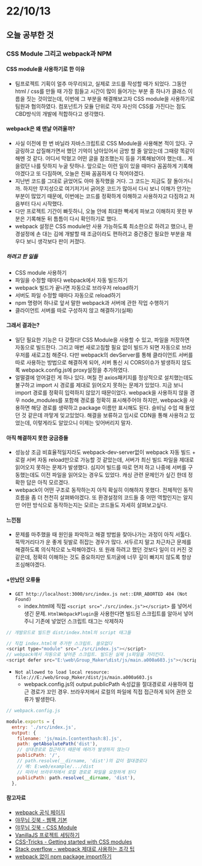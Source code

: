 # 22/10/13

## 오늘 공부한 것

### CSS Module 그리고 webpack과 NPM

#### CSS module을 사용하기로 한 이유

- 팀프로젝트 기획이 얼추 마무리되고, 실제로 코드를 작성할 때가 되었다. 그동안 html / css를 만들 때 가장 힘들고 시간이 많이 들어가는 부분 중 하나가 클래스 이름을 짓는 것이었는데, 이번에 그 부분을 해결해보고자 CSS module을 사용하기로 팀원과 협의하였다. 컴포넌트가 모듈 단위로 각자 자신의 CSS를 가진다는 점도 CBD방식의 개발에 적합하다고 생각했다.

#### webpack은 왜 맨날 어려울까?

- 사실 이전에 한 번 바닐라 자바스크립트로 CSS Module을 사용해본 적이 있다. 구글링하고 삽질해가면서 했던 기억이 남아있어서 금방 할 줄 알았는데 그때랑 똑같이 해멘 것 같다. 어디서 막혔고 어떤 글을 참조했는지 등을 기록해놨어야 했는데... 게을렀던 나를 탓하지 누굴 탓하나. 앞으로는 이런 일이 있을 때마다 꼼꼼하게 기록해야겠다고 또 다짐하며, 오늘은 진짜 꼼꼼하게 다 적어야겠다.
- 지난번 코드를 그대로 긁었어도 아마 동작했을 거다. 그 코드는 지금도 잘 돌아가니까. 하지만 무지성으로 여기저기서 긁어온 코드가 많아서 다시 보니 이해가 안가는 부분이 많았기 때문에, 이번에는 코드를 정확하게 이해하고 사용하자고 다짐하고 처음부터 다시 시작했다. 
- 다만 프로젝트 기간이 빠듯하니, 오늘 안에 최대한 빡세게 파보고 이해하지 못한 부분은 기록해둔 뒤 틈틈이 다시 확인하기로 했다.
- webpack 설정은 CSS module만 사용 가능하도록 최소한으로 하려고 했으나, 환경설정에 손 대는 김에 개발할 때 조금이라도 편하려고 중간중간 필요한 부분을 채우다 보니 생각보다 판이 커졌다.

##### 하려고 한 일들
- CSS module 사용하기
- 파일을 수정할 때마다 webpack에서 자동 빌드하기
- webpack 빌드가 끝나면 자동으로 브라우저 reload하기
- 서버도 파일 수정할 때마다 자동으로 reload하기
- npm 명령어 하나로 앞서 말한 webpack과 서버에 관한 작업 수행하기
- 클라이언트 서버를 따로 구성하지 않고 해결하기(실패)

#### 그래서 결과는?

- 일단 필요한 기능은 다 갖췄다! CSS Module을 사용할 수 있고, 파일을 저장하면 자동으로 빌드한다. 그리고 매번 새로고침할 필요 없이 빌드가 되면 자동으로 브라우저를 새로고침 해준다. 다만 webpack의 devServer를 통해 클라이언트 서버를 따로 사용하는 방법으로 해결하게 되어, 서버 통신 시 CORS이슈가 발생하지 않도록 webpack.config.js에 proxy설정을 추가하였다.
- 얼떨결에 얻어걸린 게 하나 있다. 며칠 전 axios패키지를 정상적으로 설치했는데도 불구하고 import 시 경로를 제대로 읽어오지 못하는 문제가 있었다. 지금 보니 import 경로를 정확히 입력하지 않았기 때문이었다. webpack을 사용하지 않을 경우 node_modules를 포함해 경로를 정확히 표시해주어야 하지만, webpack을 사용하면 해당 경로를 생략하고 package 이름만 표시해도 된다. 슬비님 수업 때 들었던 것 같은데 까맣게 잊고있었다. 해결을 보류하고 임시로 CDN을 통해 사용하고 있었는데, 이렇게라도 알았으니 이제는 잊어버리지 말자.


#### 아직 해결하지 못한 궁금증들
- 성능상 조금 비효율적일지라도 webpack-dev-server없이 webpack 자동 빌드 + 로컬 서버 자동 reload만으로 가능할 것 같았는데, 서버가 최신 빌드 파일을 제대로 읽어오지 못하는 문제가 발생했다. 심지어 빌드를 따로 먼저 하고 나중에 서버를 구동했는데도 이전 파일을 읽어오는 경우도 있었다. 캐싱 관련 문제인가 싶긴 한데 정확한 답은 아직 모르겠다.
- webpack이 어떤 구조로 동작하는지 아직 확실히 이해하지 못했다. 전체적인 동작 흐름을 좀 더 천천히 살펴봐야겠다. 또 환경설정의 코드들 중 어떤 역할인지는 알지만 어떤 방식으로 동작하는지는 모르는 코드들도 자세히 살펴보고싶다. 

#### 느낀점
- 문제를 마주했을 때 원인을 파악하고 해결 방법을 찾아나가는 과정이 아직 서툴다. 뚝딱거리다가 운 좋게 뒷발로 쥐잡는 경우가 많다. 서두르지 말고 차근차근 문제를 해결하도록 의식적으로 노력해야겠다. 또 원래 하려고 했던 것보다 일이 더 커진 것 같은데, 정확히 이해하는 것도 중요하지만 토끼굴에 너무 깊이 빠지지 않도록 항상 조심해야겠다.

#### +만났던 오류들

- `GET http://localhost:3000/src/index.js net::ERR_ABORTED 404 (Not Found)`
	- index.html에 직접 `<script src="./src/index.js"></script>` 를 넣어서 생긴 문제. `HtmlWebpackPlugin`을 사용한다면 빌드된 스크립트를 알아서 넣어주니 기존에 넣었던 스크립트 태그는 삭제하자

```javascript
// 개발모드로 빌드한 dist/index.html의 script 태그들

// 직접 index.html에 추가한 스크립트. 쓸모없다
<script type="module" src="./src/index.js"></script>
// webpack에서 자동으로 넣어준 스크립트. 빌드된 실제 js파일을 가리킨다.
<script defer src="E:\web\Group_Maker\dist/js/main.a000a603.js"></script>
```

- `Not allowed to load local resource: file:///E:/web/Group_Maker/dist/js/main.a000a603.js`
	- webpack.config.js의 output.publicPath 속성값을 절대경로로 사용하여 접근 경로가 꼬인 경우. 브라우저에서 로컬의 파일에 직접 접근하게 되어 권한 오류가 발생한다. 

```javascript
// webpack.config.js

module.exports = {
  entry: './src/index.js',
  output: {
    filename: 'js/main.[contenthash:8].js',
    path: getAbsolutePath('dist'),
    // 상대경로로 접근하기 때문에 에러가 발생하지 않는다
    publicPath: '/',
    // path.resolve(__dirname, 'dist')의 값이 절대경로다
    // 예: E:web/example/.../dist
	// 따라서 브라우저에서 로컬 경로로 파일을 요청하게 된다
    publicPath: path.resolve(__dirname, 'dist'),
  },
```

#### 참고자료
- [webpack 공식 페이지](https://webpack.js.org/guides/getting-started)
- [야무님 깃북 - 웹팩 기본](https://yamoo9.gitbook.io/webpack/webpack/webpack-plugins/automatic-injection-to-html-document)
- [야무님 깃북 - CSS Module](https://yamoo9.gitbook.io/webpack/react/create-your-own-react-app/configure-css)
- [VanillaJS 프로젝트 세팅하기](https://yujo11.github.io/javascript/Vanilla%20JS%20%ED%94%84%EB%A1%9C%EC%A0%9D%ED%8A%B8%20%EC%84%B8%ED%8C%85%ED%95%98%EA%B8%B0/)
- [CSS-Tricks - Getting started with CSS modules](https://css-tricks.com/css-modules-part-2-getting-started/)
- [Stack overflow - webpack 제대로 사용하는 조각 팁](https://stackoverflow.com/questions/62250337/hot-reload-for-express-client-reactwebpack)
- [webpack 없이 npm package import하기](https://stackoverflow.com/questions/53898097/using-npm-packages-without-webpack)
